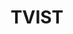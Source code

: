 ---
title: "TVIST"
about: "The website for advertising agency TVIST"
url: "https://tvist.is/"
image: ./image.png
video: ./tvist.webm
honnun: TVIST
order: 3
---